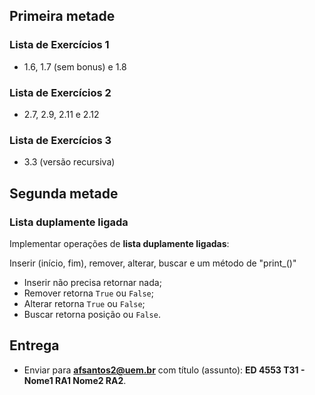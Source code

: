 ## Primeira metade

### Lista de Exercícios 1

* 1.6, 1.7 (sem bonus) e 1.8

### Lista de Exercícios 2

* 2.7, 2.9, 2.11 e 2.12

### Lista de Exercícios 3

* 3.3 (versão recursiva)

## Segunda metade

### Lista duplamente ligada

Implementar operações de **lista duplamente ligadas**:

Inserir (início, fim), remover, alterar, buscar e um método de "print_()"

* Inserir não precisa retornar nada;
* Remover retorna `True` ou `False`;
* Alterar retorna `True` ou `False`;
* Buscar retorna posição ou `False`.

## Entrega

* Enviar para **afsantos2@uem.br** com título (assunto): **ED 4553 T31 - Nome1 RA1
  Nome2 RA2**.
